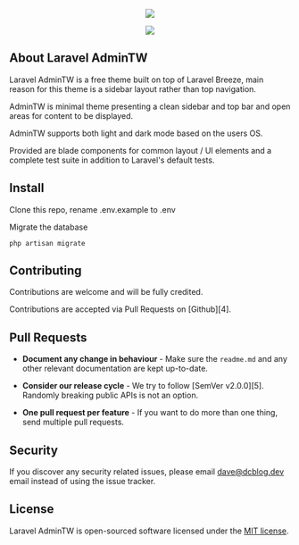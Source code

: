 <p align="center"><img src="https://raw.githubusercontent.com/dcblogdev/laravel-admintw/main/public/tmp/edit-user.png"></p>
<p align="center"><img src="https://raw.githubusercontent.com/dcblogdev/laravel-admintw/main/public/tmp/login.png"></p>

## About Laravel AdminTW

Laravel AdminTW is a free theme built on top of Laravel Breeze, main reason for this theme is a sidebar layout rather than top navigation.

AdminTW is minimal theme presenting a clean sidebar and top bar and open areas for content to be displayed.

AdminTW supports both light and dark mode based on the users OS.

Provided are blade components for common layout / UI elements and a complete test suite in addition to Laravel's default tests.

## Install

Clone this repo, rename .env.example to .env 

Migrate the database

```
php artisan migrate
```

## Contributing

Contributions are welcome and will be fully credited.

Contributions are accepted via Pull Requests on [Github][4].

## Pull Requests

- **Document any change in behaviour** - Make sure the `readme.md` and any other relevant documentation are kept up-to-date.

- **Consider our release cycle** - We try to follow [SemVer v2.0.0][5]. Randomly breaking public APIs is not an option.

- **One pull request per feature** - If you want to do more than one thing, send multiple pull requests.

## Security

If you discover any security related issues, please email dave@dcblog.dev email instead of using the issue tracker.

## License

Laravel AdminTW is open-sourced software licensed under the [MIT license](https://opensource.org/licenses/MIT).
